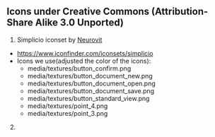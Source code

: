 ## Icons under Creative Commons (Attribution-Share Alike 3.0 Unported)
1. Simplicio iconset by [Neurovit](http://rcpktk.deviantart.com/?rnrd=161775)
  - https://www.iconfinder.com/iconsets/simplicio
  - Icons we use(adjusted the color of the icons):
    - media/textures/button_confirm.png
    - media/textures/button_document_new.png
    - media/textures/button_document_open.png
    - media/textures/button_document_save.png
    - media/textures/button_standard_view.png
    - media/textures/point_4.png
    - media/textures/point_3.png

2.
